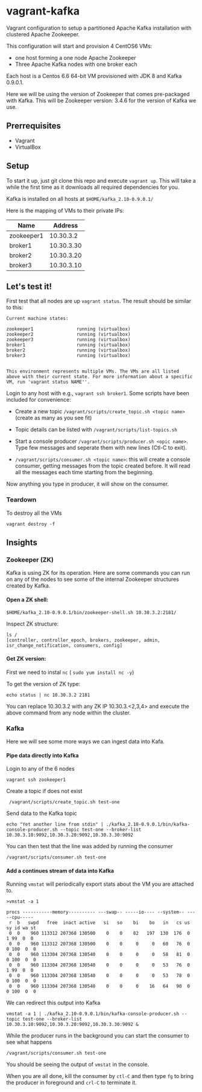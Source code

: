 vagrant-kafka
=============

Vagrant configuration to setup a partitioned Apache Kafka installation with clustered Apache Zookeeper.

This configuration will start and provision 4 CentOS6 VMs:

* one host forming a one node Apache Zookeeper
* Three Apache Kafka nodes with one broker each

Each host is a Centos 6.6 64-bit VM provisioned with JDK 8 and Kafka 0.9.0.1. 


Here we will be using the version of Zookeeper that comes pre-packaged with Kafka. This will be Zookeeper version: 3.4.6 for the version of Kafka we use. 

Prerrequisites
-------------------------
* Vagrant
* VirtualBox

Setup
-------------------------

To start it up, just git clone this repo and execute ```vagrant up```. This will take a while the first time as it downloads all required dependencies for you.

Kafka is installed on all hosts at ```$HOME/kafka_2.10-0.9.0.1/```

Here is the mapping of VMs to their private IPs:

| Name        | Address    |
|-------------|------------|
|zookeeper1   | 10.30.3.2  | |
|broker1      | 10.30.3.30 |
|broker2      | 10.30.3.20 |
|broker3      | 10.30.3.10 |


Let's test it!
-------------------------

First test that all nodes are up ```vagrant status```. The result should be similar to this:

```
Current machine states:

zookeeper1                running (virtualbox)
zookeeper2                running (virtualbox)
zookeeper3                running (virtualbox)
broker1                   running (virtualbox)
broker2                   running (virtualbox)
broker3                   running (virtualbox)


This environment represents multiple VMs. The VMs are all listed
above with their current state. For more information about a specific
VM, run 'vagrant status NAME''.
```

Login to any host with e.g., ```vagrant ssh broker1```. Some scripts have been included for convenience:

* Create a new topic ```/vagrant/scripts/create_topic.sh <topic name>``` (create as many as you see fit)

* Topic details can be listed with ```/vagrant/scripts/list-topics.sh```

* Start a console producer ```/vagrant/scripts/producer.sh <opic name>```. Type few messages and seperate them with new lines (Ctl-C to exit). 

* ```/vagrant/scripts/consumer.sh <topic name>```: this will create a console consumer, getting messages from the topic created before. It will read all the messages each time starting from the beginning.

Now anything you type in producer, it will show on the consumer. 


### Teardown


To destroy all the VMs

```vagrant destroy -f```


Insights
-------------

### Zookeeper (ZK)

Kafka is using ZK for its operation. Here are some commands you can run on any of the nodes to see some of the internal Zookeeper structures created by Kafka. 

#### Open a ZK shell:

```$HOME/kafka_2.10-0.9.0.1/bin/zookeeper-shell.sh 10.30.3.2:2181/```


Inspect ZK structure: 

```
ls /
[controller, controller_epoch, brokers, zookeeper, admin, isr_change_notification, consumers, config]
```

#### Get ZK version:

First we need to instal `nc` ( `sudo yum install nc -y`)

To get the version of ZK type:

```
echo status | nc 10.30.3.2 2181
```

You can replace 10.30.3.2 with any ZK IP 10.30.3.<2,3,4> and execute the above command from any node within the cluster. 


### Kafka

Here we will see some more ways we can ingest data into Kafa. 

#### Pipe data directly into Kafka

Login to any of the 6 nodes

```
vagrant ssh zookeeper1
```

Create a topic if does not exist

```
 /vagrant/scripts/create_topic.sh test-one
```

Send data to the Kafka topic

```
echo "Yet another line from stdin" | ./kafka_2.10-0.9.0.1/bin/kafka-console-producer.sh --topic test-one --broker-list 10.30.3.10:9092,10.30.3.20:9092,10.30.3.30:9092
```

You can then test that the line was added by running the consumer

```
/vagrant/scripts/consumer.sh test-one
```

#### Add a continues stream of data into Kafka

Running `vmstat` will periodically export stats about the VM you are attached to. 

```
>vmstat -a 1

procs -----------memory---------- ---swap-- -----io---- --system-- -----cpu-----
 r  b   swpd   free  inact active   si   so    bi    bo   in   cs us sy id wa st
 0  0    960 113312 207368 130500    0    0    82   197  130  176  0  1 99  0  0
 0  0    960 113312 207368 130500    0    0     0     0   60   76  0  0 100  0  0
 0  0    960 113304 207368 130540    0    0     0     0   58   81  0  0 100  0  0
 0  0    960 113304 207368 130540    0    0     0     0   53   76  0  1 99  0  0
 0  0    960 113304 207368 130540    0    0     0     0   53   78  0  0 100  0  0
 0  0    960 113304 207368 130540    0    0     0    16   64   90  0  0 100  0  0
```

We can redirect this output into Kafka

```
vmstat -a 1 | ./kafka_2.10-0.9.0.1/bin/kafka-console-producer.sh --topic test-one --broker-list 10.30.3.10:9092,10.30.3.20:9092,10.30.3.30:9092 &
```

While the producer runs in the background you can start the consumer to see what happens

```
/vagrant/scripts/consumer.sh test-one
```

You should be seeing the output of `vmstat` in the console. 


When you are all done, kill the consumer by `ctl-C` and then type `fg` to bring the producer in foreground and `crl-C` to terminate it. 


